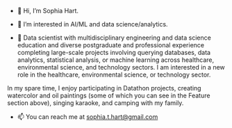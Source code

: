 - 👋 Hi, I’m Sophia Hart.

- 👀 I’m interested in AI/ML and data science/analytics.

- 🌱 Data scientist with multidisciplinary engineering and data science education and diverse postgraduate and professional experience completing large-scale projects involving querying databases, data analytics, statistical analysis, or machine learning across healthcare, environmental science, and technology sectors. I am interested in a new role in the healthcare, environmental science, or technology sector.

In my spare time, I enjoy participating in Datathon projects, creating watercolor and oil paintings (some of which you can see in the Feature section above), singing karaoke, and camping with my family.

- 📫 You can reach me at sophia.t.hart@gmail.com

<!---
SophiaTangHart/SophiaTangHart is a ✨ special ✨ repository because its `README.md` (this file) appears on your GitHub profile.
You can click the Preview link to take a look at your changes.
--->
